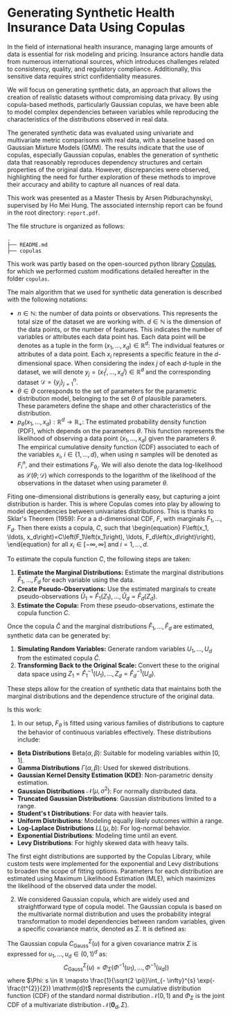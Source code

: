 # Generating Synthetic Health Insurance Data Using Copulas

In the field of international health insurance, managing large amounts of data is essential for risk modeling and pricing. Insurance actors handle data from numerous international sources, which introduces challenges related to consistency, quality, and regulatory compliance. Additionally, this sensitive data requires strict confidentiality measures.

We will focus on generating synthetic data, an approach that allows the creation of realistic datasets without compromising data privacy. By using copula-based methods, particularly Gaussian copulas, we have been able to model complex dependencies between variables while reproducing the characteristics of the distributions observed in real data.

The generated synthetic data was evaluated using univariate and multivariate metric comparisons with real data, with a baseline based on Gaussian Mixture Models (GMM). The results indicate that the use of copulas, especially Gaussian copulas, enables the generation of synthetic data that reasonably reproduces dependency structures and certain properties of the original data. However, discrepancies were observed, highlighting the need for further exploration of these methods to improve their accuracy and ability to capture all nuances of real data.

This work was presented as a Master Thesis by Arsen Pidburachynskyi, supervised by Ho Mei Hung. The associated internship report can be found in the root directory: `report.pdf`.

The file structure is organized as follows:
```
.
├── README.md
├── copulas
```

This work was partly based on the open-sourced python library [Copulas](https://pypi.org/project/copulas/), for which we performed custom modifications detailed hereafter in the folder ```copulas```.

The main algorithm that we used for synthetic data generation is described with the following notations:

* $`n \in ℕ`$: the number of data points or observations. This represents the total size of the dataset we are working with. $d \in ℕ$ is the dimension of the data points, or the number of features. This indicates the number of variables or attributes each data point has. Each data point will be denotes as a tuple in the form $(x_1, \ldots, x_d) \in ℝ^{d}$: The individual features or attributes of a data point. Each $x_i$ represents a specific feature in the $d$-dimensional space. When considering the index $j$ of each $d$-tuple in the dataset, we will denote $y_j = (x_1^j, \ldots, x_d^j) \in ℝ^{d}$ and the corresponding dataset $`\mathscr{D} = \{ y_j \}_{j=1}^{n}`$.
* $\theta \in \Theta$ corresponds to the set of parameters for the parametric distribution model, belonging to the set $\Theta$ of plausible parameters. These parameters define the shape and other characteristics of the distribution.
* $`p_\theta(x_1, \ldots, x_d): ℝ^{d} \rightarrow ℝ_{+}`$: The estimated probability density function (PDF), which depends on the parameters $\theta$. This function represents the likelihood of observing a data point $(x_1, \ldots, x_d)$ given the parameters $\theta$. The empirical cumulative density function (CDF) associated to each of the variables $x_i$, $i \in \{1,\ldots,d\}$, when using $n$ samples will be denoted as $F_{i}^n$, and their estimations $F_{\theta_i}$. We will also denote the data log-likelihood as $\mathscr{L}(\theta ; \mathscr{D})$ which corresponds to the logarithm of the likelihood of the observations in the dataset when using parameter $\theta$. 

Fiting one-dimensional distributions is generally easy, but capturing a joint distribution is harder. This is where Copulas comes into play by allowing to model dependencies between univariates distributions. This is thanks to Sklar's Theorem (1959): For a a d-dimensional CDF, $F$, with marginals $F_1, \ldots, F_d$. Then there exists a copula, $C$, such that
\begin{equation}
F\left(x_1, \ldots, x_d\right)=C\left(F_1\left(x_1\right), \ldots, F_d\left(x_d\right)\right),    
\end{equation}
for all $x_i \in[-\infty, \infty]$ and $i=1, \ldots, d$.

To estimate the copula function $C$, the following steps are taken:

 1. **Estimate the Marginal Distributions:** Estimate the marginal distributions $\hat{F}_1, \ldots, \hat{F}_d$ for each variable using the data.
 2. **Create Pseudo-Observations:** Use the estimated marginals to create pseudo-observations $\hat{U}_1 = \hat{F}_1(Z_1), \ldots, \hat{U}_d = \hat{F}_d(Z_d)$.
 3. **Estimate the Copula:** From these pseudo-observations, estimate the copula function $C$.

Once the copula $\hat{C}$ and the marginal distributions $\hat{F}_1, \ldots, \hat{F}_d$ are estimated, synthetic data can be generated by:

1. **Simulating Random Variables:** Generate random variables $U_1, \ldots, U_d$ from the estimated copula $\hat{C}$.
2. **Transforming Back to the Original Scale:** Convert these to the original data space using $Z_1 = \hat{F}_1^{-1}(U_1), \ldots, Z_d = \hat{F}_d^{-1}(U_d)$.

These steps allow for the creation of synthetic data that maintains both the marginal distributions and the dependence structure of the original data.

Is this work:

1. In our setup, $F_{\theta}$ is fitted using various families of distributions to capture the behavior of continuous variables effectively. These distributions include:

* **Beta Distributions** $\mathrm{Beta}(\alpha,\beta)$: Suitable for modeling variables within [0, 1].
* **Gamma Distributions** $\Gamma(\alpha, \beta)$: Used for skewed distributions.
* **Gaussian Kernel Density Estimation (KDE)**: Non-parametric density estimation.
* **Gaussian Distributions** $\mathcal{N}(\mu,\sigma^2)$: For normally distributed data.
* **Truncated Gaussian Distributions**: Gaussian distributions limited to a range.
* **Student's t Distributions**: For data with heavier tails.
* **Uniform Distributions**: Modeling equally likely outcomes within a range.
* **Log-Laplace Distributions** $LL(\mu,b)$: For log-normal behavior.
* **Exponential Distributions**: Modeling time until an event.
* **Levy Distributions**: For highly skewed data with heavy tails.

The first eight distributions are supported by the Copulas Library, while custom tests were implemented for the exponential and Levy distributions to broaden the scope of fitting options. Parameters for each distribution are estimated using Maximum Likelihood Estimation (MLE), which maximizes the likelihood of the observed data under the model.

2. We considered Gaussian copula, which are widely used and straightforward type of copula model. The Gaussian copula is based on the multivariate normal distribution and uses the probability integral transformation to model dependencies between random variables, given a specific covariance matrix, denoted as $\Sigma$. It is defined as:

The Gaussian copula $C_{\text{Gauss}}^{\Sigma}(u)$ for a given covariance matrix $\Sigma$ is expressed for $u_1,\dots,u_d \in (0,1)^d$ as:
$$
C_{\text{Gauss}}^{\Sigma}(u) = \Phi_{\Sigma}(\Phi^{-1}(u_1), \ldots, \Phi^{-1}(u_d))
$$
where $\Phi: s \in ℝ \mapsto \frac{1}{\sqrt{2 \pi}}\int_{- \infty}^{s} \exp(-\frac{t^{2}}{2}) \mathrm{d}t$ represents the cumulative distribution function (CDF) of the standard normal distribution $\mathcal{N}(0,1)$ and $\Phi_{\Sigma}$ is the joint CDF of a multivariate distribution $\mathcal{N}(\mathbf{0}_d,\Sigma)$.